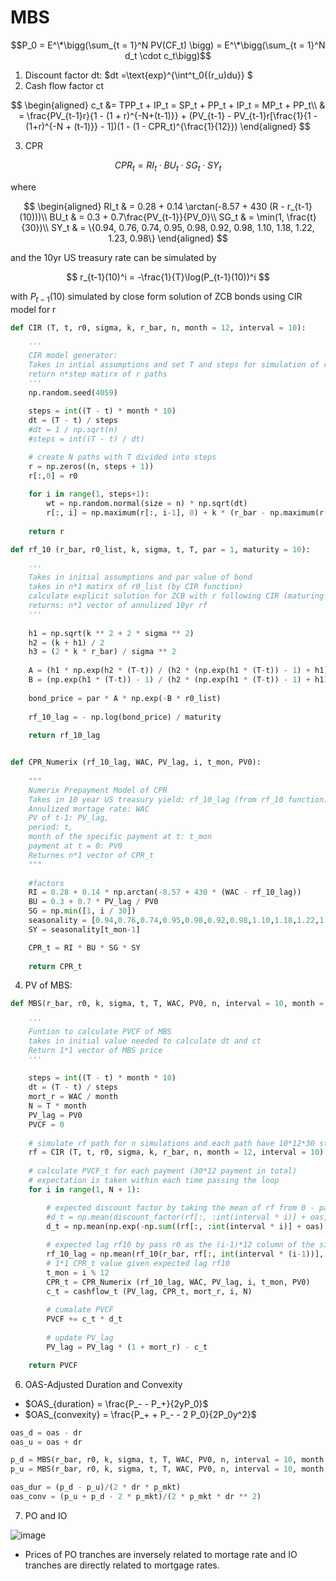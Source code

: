 # MBS

$$P_0 = E^\*\bigg(\sum_{t = 1}^N PV(CF_t) \bigg) = E^\*\bigg(\sum_{t = 1}^N d_t \cdot c_t\bigg)$$

1. Discount factor dt: $dt =\text{exp}^{\int^t_0{(r_u)du}} $
2. Cash flow factor ct

$$
\begin{aligned}
c_t &= TPP_t + IP_t = SP_t + PP_t + IP_t = MP_t + PP_t\\
& = \frac{PV_{t-1}r}{1 - (1 + r)^{-N+(t-1)}} + (PV_{t-1} - PV_{t-1}r[\frac{1}{1 - (1+r)^{-N + (t-1)}} - 1])(1 - (1 - CPR_t)^{\frac{1}{12}})
\end{aligned}
$$

3. CPR

$$
CPR_t = RI_t \cdot BU_t \cdot SG_t \cdot SY_t
$$

where

$$
\begin{aligned}
RI_t & = 0.28 + 0.14 \arctan(-8.57 + 430 (R - r_{t-1}(10)))\\
BU_t & = 0.3 + 0.7\frac{PV_{t-1}}{PV_0}\\
SG_t & = \min(1, \frac{t}{30})\\
SY_t & = \{0.94, 0.76, 0.74, 0.95, 0.98, 0.92, 0.98, 1.10, 1.18, 1.22, 1.23, 0.98\}
\end{aligned}
$$

and the 10yr US treasury rate can be simulated by 

$$
r_{t-1}(10)^i = -\frac{1}{T}\log(P_{t-1}(10))^i
$$

with $P_{t-1}(10)$ simulated by close form solution of ZCB bonds using CIR model for r

```python
def CIR (T, t, r0, sigma, k, r_bar, n, month = 12, interval = 10):
    
    '''
    CIR model generator:
    Takes in intial assumptions and set T and steps for simulation of r
    return n*step matirx of r paths 
    '''
    np.random.seed(4059)
    
    steps = int((T - t) * month * 10)
    dt = (T - t) / steps
    #dt = 1 / np.sqrt(n)
    #steps = int((T - t) / dt)

    # create N paths with T divided into steps
    r = np.zeros((n, steps + 1))
    r[:,0] = r0
    
    for i in range(1, steps+1):
        wt = np.random.normal(size = n) * np.sqrt(dt)
        r[:, i] = np.maximum(r[:, i-1], 0) + k * (r_bar - np.maximum(r[:, i-1], 0)) * dt + sigma * np.sqrt(np.maximum(r[:, i-1], 0)) * wt
                
    return r

def rf_10 (r_bar, r0_list, k, sigma, t, T, par = 1, maturity = 10):
    
    '''
    Takes in initial assumptions and par value of bond
    takes in n*1 matirx of r0_list (by CIR function)
    calculate explicit solution for ZCB with r following CIR (maturing @ T and discounted to t = t)
    returns: n*1 vector of annulized 10yr rf 
    '''
    
    h1 = np.sqrt(k ** 2 + 2 * sigma ** 2)
    h2 = (k + h1) / 2
    h3 = (2 * k * r_bar) / sigma ** 2
    
    A = (h1 * np.exp(h2 * (T-t)) / (h2 * (np.exp(h1 * (T-t)) - 1) + h1)) ** h3
    B = (np.exp(h1 * (T-t)) - 1) / (h2 * (np.exp(h1 * (T-t)) - 1) + h1)    
    
    bond_price = par * A * np.exp(-B * r0_list)
    
    rf_10_lag = - np.log(bond_price) / maturity
    
    return rf_10_lag


def CPR_Numerix (rf_10_lag, WAC, PV_lag, i, t_mon, PV0):
    
    """
    Numerix Prepayment Model of CPR 
    Takes in 10 year US treasury yield: rf_10_lag (from rf_10 function)
    Annulized mortage rate: WAC
    PV of t-1: PV_lag, 
    period: t,
    month of the specific payment at t: t_mon
    payment at t = 0: PV0
    Returnes n*1 vector of CPR_t
    """
    
    #factors
    RI = 0.28 + 0.14 * np.arctan(-8.57 + 430 * (WAC - rf_10_lag))
    BU = 0.3 + 0.7 * PV_lag / PV0
    SG = np.min([1, i / 30])
    seasonality = [0.94,0.76,0.74,0.95,0.98,0.92,0.98,1.10,1.18,1.22,1.23,0.98]
    SY = seasonality[t_mon-1]

    CPR_t = RI * BU * SG * SY
    
    return CPR_t
```
4. PV of MBS:
```python
def MBS(r_bar, r0, k, sigma, t, T, WAC, PV0, n, interval = 10, month = 12, oas = 0):
    
    '''
    Funtion to calculate PVCF of MBS 
    takes in initial value needed to calculate dt and ct 
    Return 1*1 vector of MBS price
    '''
    
    steps = int((T - t) * month * 10)
    dt = (T - t) / steps
    mort_r = WAC / month
    N = T * month
    PV_lag = PV0
    PVCF = 0 
    
    # simulate rf path for n simulations and each path have 10*12*30 steps 
    rf = CIR (T, t, r0, sigma, k, r_bar, n, month = 12, interval = 10)
    
    # calculate PVCF_t for each payment (30*12 payment in total)
    # expectation is taken within each time passing the loop
    for i in range(1, N + 1):

        # expected discount factor by taking the mean of rf from 0 - payment time (i*12)
        #d_t = np.mean(discount_factor(rf[:, :int(interval * i)] + oas, dt))
        d_t = np.mean(np.exp(-np.sum((rf[:, :int(interval * i)] + oas) * dt,axis=1)))
        
        # expected lag rf10 by pass r0 as the (i-1)*12 column of the simulated rf matrix 
        rf_10_lag = np.mean(rf_10(r_bar, rf[:, int(interval * (i-1))], k, sigma, (i-1) / 12, (i-1) / 12 + 10, par = 1, maturity = 10))
        # 1*1 CPR_t value given expected lag rf10
        t_mon = i % 12
        CPR_t = CPR_Numerix (rf_10_lag, WAC, PV_lag, i, t_mon, PV0)
        c_t = cashflow_t (PV_lag, CPR_t, mort_r, i, N)
        
        # cumalate PVCF
        PVCF += c_t * d_t
        
        # update PV_lag
        PV_lag = PV_lag * (1 + mort_r) - c_t 

    return PVCF
```
6. OAS-Adjusted Duration and Convexity
- $OAS_{duration} = \frac{P_- - P_+}{2yP_0}$
- $OAS_{convexity} = \frac{P_+ + P_- - 2 P_0}{2P_0y^2}$

```python
oas_d = oas - dr
oas_u = oas + dr

p_d = MBS(r_bar, r0, k, sigma, t, T, WAC, PV0, n, interval = 10, month = 12, oas = oas_d)
p_u = MBS(r_bar, r0, k, sigma, t, T, WAC, PV0, n, interval = 10, month = 12, oas = oas_u)

oas_dur = (p_d - p_u)/(2 * dr * p_mkt)
oas_conv = (p_u + p_d - 2 * p_mkt)/(2 * p_mkt * dr ** 2)
```

7. PO and IO
   
![image](https://github.com/demihe2004/Computation-Finance-/assets/135466801/88f8b253-8efa-4aea-9409-9e3b43043a74)

- Prices of PO tranches are inversely related to mortage rate and IO tranches are directly related to mortgage rates.


